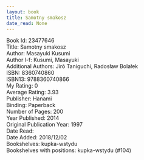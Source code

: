 ```yaml
---
layout: book
title: Samotny smakosz
date_read: None
---
```


Book Id: 23477646<br />
Title: Samotny smakosz<br />
Author: Masayuki Kusumi<br />
Author l-f: Kusumi, Masayuki<br />
Additional Authors: Jirō Taniguchi, Radosław Bolałek<br />
ISBN: 8360740860<br />
ISBN13: 9788360740866<br />
My Rating: 0<br />
Average Rating: 3.93<br />
Publisher: Hanami<br />
Binding: Paperback<br />
Number of Pages: 200<br />
Year Published: 2014<br />
Original Publication Year: 1997<br />
Date Read: <br />
Date Added: 2018/12/02<br />
Bookshelves: kupka-wstydu<br />
Bookshelves with positions: kupka-wstydu (#104)<br />

